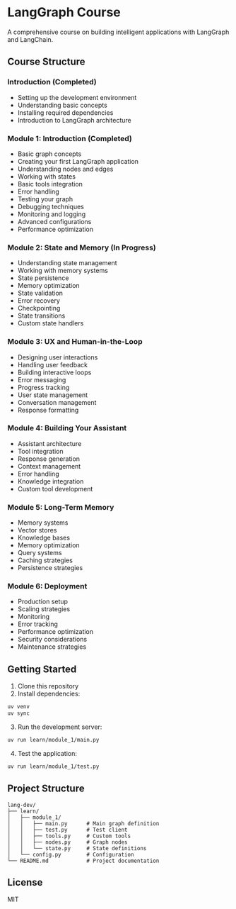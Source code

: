 # LangGraph Course

A comprehensive course on building intelligent applications with LangGraph and LangChain.

## Course Structure

### Introduction (Completed)

- Setting up the development environment
- Understanding basic concepts
- Installing required dependencies
- Introduction to LangGraph architecture

### Module 1: Introduction (Completed)

- Basic graph concepts
- Creating your first LangGraph application
- Understanding nodes and edges
- Working with states
- Basic tools integration
- Error handling
- Testing your graph
- Debugging techniques
- Monitoring and logging
- Advanced configurations
- Performance optimization

### Module 2: State and Memory (In Progress)

- Understanding state management
- Working with memory systems
- State persistence
- Memory optimization
- State validation
- Error recovery
- Checkpointing
- State transitions
- Custom state handlers

### Module 3: UX and Human-in-the-Loop

- Designing user interactions
- Handling user feedback
- Building interactive loops
- Error messaging
- Progress tracking
- User state management
- Conversation management
- Response formatting

### Module 4: Building Your Assistant

- Assistant architecture
- Tool integration
- Response generation
- Context management
- Error handling
- Knowledge integration
- Custom tool development

### Module 5: Long-Term Memory

- Memory systems
- Vector stores
- Knowledge bases
- Memory optimization
- Query systems
- Caching strategies
- Persistence strategies

### Module 6: Deployment

- Production setup
- Scaling strategies
- Monitoring
- Error tracking
- Performance optimization
- Security considerations
- Maintenance strategies

## Getting Started

1. Clone this repository
2. Install dependencies:

```bash
uv venv
uv sync
```

3. Run the development server:

```bash
uv run learn/module_1/main.py
```

4. Test the application:

```bash
uv run learn/module_1/test.py
```

## Project Structure

```
lang-dev/
├── learn/
│   ├── module_1/
│   │   ├── main.py      # Main graph definition
│   │   ├── test.py      # Test client
│   │   ├── tools.py     # Custom tools
│   │   ├── nodes.py     # Graph nodes
│   │   └── state.py     # State definitions
│   └── config.py        # Configuration
└── README.md            # Project documentation
```

## License

MIT
